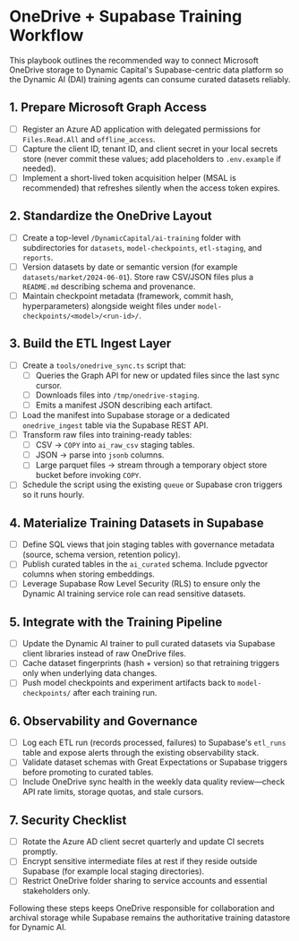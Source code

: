 # OneDrive + Supabase Training Workflow

This playbook outlines the recommended way to connect Microsoft OneDrive storage
to Dynamic Capital's Supabase-centric data platform so the Dynamic AI (DAI)
training agents can consume curated datasets reliably.

## 1. Prepare Microsoft Graph Access

- [ ] Register an Azure AD application with delegated permissions for `Files.Read.All` and `offline_access`.
- [ ] Capture the client ID, tenant ID, and client secret in your local secrets store (never commit these values; add placeholders to `.env.example` if needed).
- [ ] Implement a short-lived token acquisition helper (MSAL is recommended) that refreshes silently when the access token expires.

## 2. Standardize the OneDrive Layout

- [ ] Create a top-level `/DynamicCapital/ai-training` folder with subdirectories for `datasets`, `model-checkpoints`, `etl-staging`, and `reports`.
- [ ] Version datasets by date or semantic version (for example `datasets/market/2024-06-01`). Store raw CSV/JSON files plus a `README.md` describing schema and provenance.
- [ ] Maintain checkpoint metadata (framework, commit hash, hyperparameters) alongside weight files under `model-checkpoints/<model>/<run-id>/`.

## 3. Build the ETL Ingest Layer

- [ ] Create a `tools/onedrive_sync.ts` script that:
  - [ ] Queries the Graph API for new or updated files since the last sync
        cursor.
  - [ ] Downloads files into `/tmp/onedrive-staging`.
  - [ ] Emits a manifest JSON describing each artifact.
- [ ] Load the manifest into Supabase storage or a dedicated `onedrive_ingest` table via the Supabase REST API.
- [ ] Transform raw files into training-ready tables:
  - [ ] CSV → `COPY` into `ai_raw_csv` staging tables.
  - [ ] JSON → parse into `jsonb` columns.
  - [ ] Large parquet files → stream through a temporary object store bucket
        before invoking `COPY`.
- [ ] Schedule the script using the existing `queue` or Supabase cron triggers so it runs hourly.

## 4. Materialize Training Datasets in Supabase

- [ ] Define SQL views that join staging tables with governance metadata (source, schema version, retention policy).
- [ ] Publish curated tables in the `ai_curated` schema. Include pgvector columns when storing embeddings.
- [ ] Leverage Supabase Row Level Security (RLS) to ensure only the Dynamic AI training service role can read sensitive datasets.

## 5. Integrate with the Training Pipeline

- [ ] Update the Dynamic AI trainer to pull curated datasets via Supabase client libraries instead of raw OneDrive files.
- [ ] Cache dataset fingerprints (hash + version) so that retraining triggers only when underlying data changes.
- [ ] Push model checkpoints and experiment artifacts back to `model-checkpoints/` after each training run.

## 6. Observability and Governance

- [ ] Log each ETL run (records processed, failures) to Supabase's `etl_runs` table and expose alerts through the existing observability stack.
- [ ] Validate dataset schemas with Great Expectations or Supabase triggers before promoting to curated tables.
- [ ] Include OneDrive sync health in the weekly data quality review—check API rate limits, storage quotas, and stale cursors.

## 7. Security Checklist

- [ ] Rotate the Azure AD client secret quarterly and update CI secrets promptly.
- [ ] Encrypt sensitive intermediate files at rest if they reside outside Supabase (for example local staging directories).
- [ ] Restrict OneDrive folder sharing to service accounts and essential stakeholders only.

Following these steps keeps OneDrive responsible for collaboration and archival
storage while Supabase remains the authoritative training datastore for Dynamic
AI.
